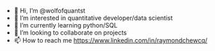 - 👋 Hi, I’m @wolfofquantst
- 👀 I’m interested in quantitative developer/data scientist
- 🌱 I’m currently learning python/SQL
- 💞️ I’m looking to collaborate on projects
- 📫 How to reach me 
https://www.linkedin.com/in/raymondchewcq/

<!---
anaspiringquant/anaspiringquant is a ✨ special ✨ repository because its `README.md` (this file) appears on your GitHub profile.
You can click the Preview link to take a look at your changes.
--->
